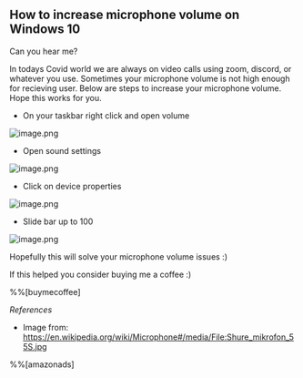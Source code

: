 ## How to increase microphone volume on Windows 10

Can you hear me?

In todays Covid world we are always on video calls using zoom, discord, or whatever you use. Sometimes your microphone volume is not high enough for recieving user. Below are steps to increase your microphone volume. Hope this works for you. 


- On your taskbar right click and open volume 

![image.png](https://cdn.hashnode.com/res/hashnode/image/upload/v1624949167108/qxieknCDZ.png)

- Open sound settings

![image.png](https://cdn.hashnode.com/res/hashnode/image/upload/v1624949210314/NZ1AeQTNn.png)

- Click on device properties

![image.png](https://cdn.hashnode.com/res/hashnode/image/upload/v1624949235640/XNsFuOI3S.png)

- Slide bar up to 100

![image.png](https://cdn.hashnode.com/res/hashnode/image/upload/v1624949283324/xEUVwzI-eO.png)

Hopefully this will solve your microphone volume issues :)

If this helped you consider buying me a coffee :)

%%[buymecoffee]

*References*
- Image from: https://en.wikipedia.org/wiki/Microphone#/media/File:Shure_mikrofon_55S.jpg

%%[amazonads]